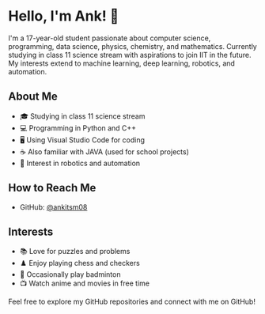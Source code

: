 # Hello, I'm Ank! 👋

I'm a 17-year-old student passionate about computer science, programming, data science, physics, chemistry, and mathematics. Currently studying in class 11 science stream with aspirations to join IIT in the future. My interests extend to machine learning, deep learning, robotics, and automation.

## About Me

- 🎓 Studying in class 11 science stream
- 💻 Programming in Python and C++
- 🖥️ Using Visual Studio Code for coding
- ☕ Also familiar with JAVA (used for school projects)
- 🤖 Interest in robotics and automation

## How to Reach Me

- GitHub: [@ankitsm08](https://github.com/ankitsm08)

## Interests

- 📚 Love for puzzles and problems
- ♟️ Enjoy playing chess and checkers
- 🏸 Occasionally play badminton
- 📺 Watch anime and movies in free time

Feel free to explore my GitHub repositories and connect with me on GitHub!


<!---
ankitsm08/ankitsm08 is a ✨ special ✨ repository because its `README.md` (this file) appears on your GitHub profile.
You can click the Preview link to take a look at your changes.
--->
